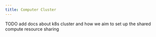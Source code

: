 ```yaml
---
title: Computer Cluster
---
```



TODO add docs about k8s cluster and how we aim to set up the shared compute resource sharing
